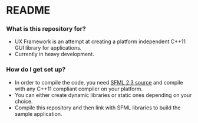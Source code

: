# README #

### What is this repository for? ###

* UX Framework is an attempt at creating a platform independent C++11 GUI library for applications.
* Currently in heavy development.

### How do I get set up? ###

* In order to compile the code, you need [SFML 2.3 source](http://sfml-dev.org/download/sfml/2.3/) and compile with any C++11 compliant compiler on your platform.
* You can either create dynamic libraries or static ones depending on your choice.
* Compile this repository and then link with SFML libraries to build the sample application.